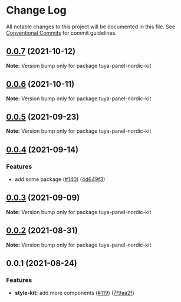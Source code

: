 # Change Log

All notable changes to this project will be documented in this file.
See [Conventional Commits](https://conventionalcommits.org) for commit guidelines.

## [0.0.7](https://github.com/tuya/tuya-panel-kit/compare/tuya-panel-nordic-kit@0.0.6...tuya-panel-nordic-kit@0.0.7) (2021-10-12)

**Note:** Version bump only for package tuya-panel-nordic-kit





## [0.0.6](https://github.com/tuya/tuya-panel-kit/compare/tuya-panel-nordic-kit@0.0.5...tuya-panel-nordic-kit@0.0.6) (2021-10-11)

**Note:** Version bump only for package tuya-panel-nordic-kit





## [0.0.5](https://github.com/tuya/tuya-panel-kit/compare/tuya-panel-nordic-kit@0.0.4...tuya-panel-nordic-kit@0.0.5) (2021-09-23)

**Note:** Version bump only for package tuya-panel-nordic-kit





## [0.0.4](https://github.com/tuya/tuya-panel-kit/compare/tuya-panel-nordic-kit@0.0.3...tuya-panel-nordic-kit@0.0.4) (2021-09-14)


### Features

* add some package ([#140](https://github.com/tuya/tuya-panel-kit/issues/140)) ([4d649f3](https://github.com/tuya/tuya-panel-kit/commit/4d649f3020ac96bc9aa16c0d27f925b13244317c))





## [0.0.3](https://github.com/tuya/tuya-panel-kit/compare/tuya-panel-nordic-kit@0.0.2...tuya-panel-nordic-kit@0.0.3) (2021-09-09)

**Note:** Version bump only for package tuya-panel-nordic-kit





## [0.0.2](https://github.com/tuya/tuya-panel-kit/compare/tuya-panel-nordic-kit@0.0.1...tuya-panel-nordic-kit@0.0.2) (2021-08-31)

**Note:** Version bump only for package tuya-panel-nordic-kit





## 0.0.1 (2021-08-24)


### Features

* **style-kit:** add more components ([#119](https://github.com/tuya/tuya-panel-kit/issues/119)) ([7f9aa2f](https://github.com/tuya/tuya-panel-kit/commit/7f9aa2fecf01c73760eeb88fcc09703ccef3afca))
